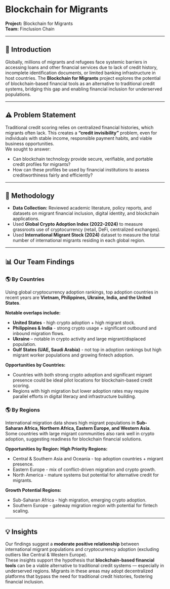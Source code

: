 # Blockchain for Migrants

**Project:** Blockchain for Migrants  
**Team:** Finclusion Chain  

---

## 📝 Introduction

Globally, millions of migrants and refugees face systemic barriers in accessing loans and other financial services due to lack of credit history, incomplete identification documents, or limited banking infrastructure in host countries. The **Blockchain for Migrants** project explores the potential of blockchain-based financial tools as an alternative to traditional credit systems, bridging this gap and enabling financial inclusion for underserved populations.

---

## ⚠ Problem Statement

Traditional credit scoring relies on centralized financial histories, which migrants often lack. This creates a **“credit invisibility”** problem, even for individuals with stable income, responsible payment habits, and viable business opportunities.  
We sought to answer:

- Can blockchain technology provide secure, verifiable, and portable credit profiles for migrants?
- How can these profiles be used by financial institutions to assess creditworthiness fairly and efficiently?

---

## 🔬 Methodology

- **Data Collection:** Reviewed academic literature, policy reports, and datasets on migrant financial inclusion, digital identity, and blockchain applications.
- Used **Global Crypto Adoption Index (2022–2024)** to measure grassroots use of cryptocurrency (retail, DeFi, centralized exchanges).
- Used **International Migrant Stock (2024)** dataset to measure the total number of international migrants residing in each global region.

---

## 📊 Our Team Findings

### 🌎 By Countries

Using global cryptocurrency adoption rankings, top adoption countries in recent years are **Vietnam, Philippines, Ukraine, India, and the United States**.

**Notable overlaps include:**

- **United States** - high crypto adoption + high migrant stock.
- **Philippines & India** - strong crypto usage + significant outbound and inbound migration flows.
- **Ukraine** – notable in crypto activity and large migrant/displaced population.
- **Gulf States (UAE, Saudi Arabia)** - not top in adoption rankings but high migrant worker populations and growing fintech adoption.

**Opportunities by Countries:**

- Countries with both strong crypto adoption and significant migrant presence could be ideal pilot locations for blockchain-based credit scoring.
- Regions with high migration but lower adoption rates may require parallel efforts in digital literacy and infrastructure building.

### 🌎 By Regions

International migration data shows high migrant populations in **Sub-Saharan Africa, Northern Africa, Eastern Europe, and Western Asia**.  
Some countries with large migrant communities also rank well in crypto adoption, suggesting readiness for blockchain financial solutions.

**Opportunities by Region:**
**High Priority Regions:**

- Central & Southern Asia and Oceania - top adoption countries + migrant presence.
- Eastern Europe - mix of conflict-driven migration and crypto growth.
- North America - mature systems but potential for alternative credit for migrants.

**Growth Potential Regions:**

- Sub-Saharan Africa - high migration, emerging crypto adoption.
- Southern Europe - gateway migration region with potential for fintech scaling.

---

## 💡 Insights

Our findings suggest a **moderate positive relationship** between international migrant populations and cryptocurrency adoption (excluding outliers like Central & Western Europe).  
These insights support the hypothesis that **blockchain-based financial tools** can be a viable alternative to traditional credit systems — especially in underserved regions. Migrants in these areas may adopt decentralized platforms that bypass the need for traditional credit histories, fostering financial inclusion.
